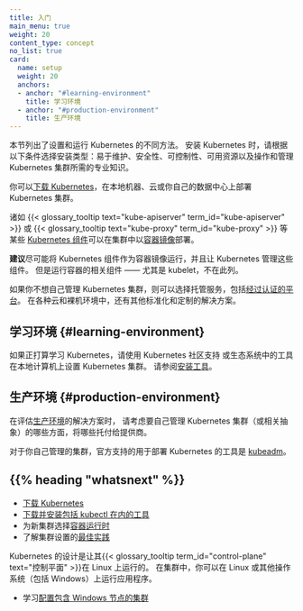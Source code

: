 ```yaml
---
title: 入门
main_menu: true
weight: 20
content_type: concept
no_list: true
card:
  name: setup
  weight: 20
  anchors:
  - anchor: "#learning-environment"
    title: 学习环境
  - anchor: "#production-environment"
    title: 生产环境  
---
```




本节列出了设置和运行 Kubernetes 的不同方法。
安装 Kubernetes 时，请根据以下条件选择安装类型：易于维护、安全性、可控制性、可用资源以及操作和管理 Kubernetes 集群所需的专业知识。

你可以[下载 Kubernetes](/zh-cn/releases/download/)，在本地机器、云或你自己的数据中心上部署 Kubernetes 集群。

诸如 {{< glossary_tooltip text="kube-apiserver" term_id="kube-apiserver" >}} 或
{{< glossary_tooltip text="kube-proxy" term_id="kube-proxy" >}}
等某些 [Kubernetes 组件](/zh-cn/docs/concepts/overview/components/)可以在集群中以[容器镜像](/zh-cn/releases/download/#container-images)部署。

**建议**尽可能将 Kubernetes 组件作为容器镜像运行，并且让 Kubernetes 管理这些组件。
但是运行容器的相关组件 —— 尤其是 kubelet，不在此列。

如果你不想自己管理 Kubernetes 集群，则可以选择托管服务，包括[经过认证的平台](/zh-cn/docs/setup/production-environment/turnkey-solutions/)。
在各种云和裸机环境中，还有其他标准化和定制的解决方案。

## 学习环境   {#learning-environment}

如果正打算学习 Kubernetes，请使用 Kubernetes 社区支持
或生态系统中的工具在本地计算机上设置 Kubernetes 集群。
请参阅[安装工具](/zh-cn/docs/tasks/tools/)。

## 生产环境   {#production-environment}

在评估[生产环境](/zh-cn/docs/setup/production-environment/)的解决方案时，
请考虑要自己管理 Kubernetes 集群（或相关抽象）的哪些方面，将哪些托付给提供商。

对于你自己管理的集群，官方支持的用于部署 Kubernetes 的工具是
[kubeadm](/zh-cn/docs/setup/production-environment/tools/kubeadm/)。

## {{% heading "whatsnext" %}}

- [下载 Kubernetes](/zh-cn/releases/download/)
- [下载并安装包括 kubectl 在内的工具](/zh-cn/docs/tasks/tools/)
- 为新集群选择[容器运行时](/zh-cn/docs/setup/production-environment/container-runtimes/)
- 了解集群设置的[最佳实践](/zh-cn/docs/setup/best-practices/)

Kubernetes 的设计是让其{{< glossary_tooltip term_id="control-plane" text="控制平面" >}}在 Linux 上运行的。
在集群中，你可以在 Linux 或其他操作系统（包括 Windows）上运行应用程序。

- 学习[配置包含 Windows 节点的集群](/zh-cn/docs/concepts/windows/)
